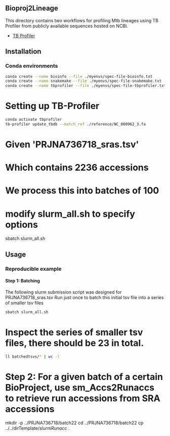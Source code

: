 ## Bioproj2Lineage

This directory contains two workflows for profiling Mtb lineages using TB Profiler from publicly available sequences hosted on NCBI. 
* [TB Profiler](https://github.com/jodyphelan/TBProfiler)

## Installation
### Conda environments
```bash
conda create --name bioinfo --file ./myenvs/spec-file-bioinfo.txt
conda create --name snakemake --file ./myenvs/spec-file-snakemake.txt
conda create --name tbprofiler --file ./myenvs/spec-file-tbprofiler.txt
```

# Setting up TB-Profiler
```bash
conda activate tbprofiler
tb-profiler update_tbdb --match_ref ./reference/NC_000962_3.fa
```

# Given 'PRJNA736718_sras.tsv'
# Which contains 2236 accessions
# We process this into batches of 100
# modify slurm_all.sh to specify options
sbatch slurm_all.sh 

## Usage
### Reproducible example

#### Step 1: Batching
The following slurm submission script was designed for PRJNA736718_sras.tsv
Run just once to batch this initial tsv file into a series of smaller tsv files
```bash
sbatch slurm_all.sh
```

# Inspect the series of smaller tsv files, there should be 23 in total.
```bash
ll batchedtsvs/* | wc -l 
```
# Step 2: For a given batch of a certain BioProject, use sm_Accs2Runaccs to retrieve run accessions from SRA accessions
mkdir -p ../PRJNA736718/batch22
cd ../PRJNA736718/batch22
cp ../../dirTemplate/slurm*Runacc* .
